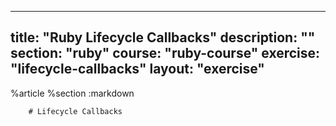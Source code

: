 ---
  title: "Ruby Lifecycle Callbacks"
  description: ""
  section: "ruby"
  course: "ruby-course"
  exercise: "lifecycle-callbacks"
  layout: "exercise"
  ---
  
  %article
    %section
      :markdown
  
        # Lifecycle Callbacks
  
  